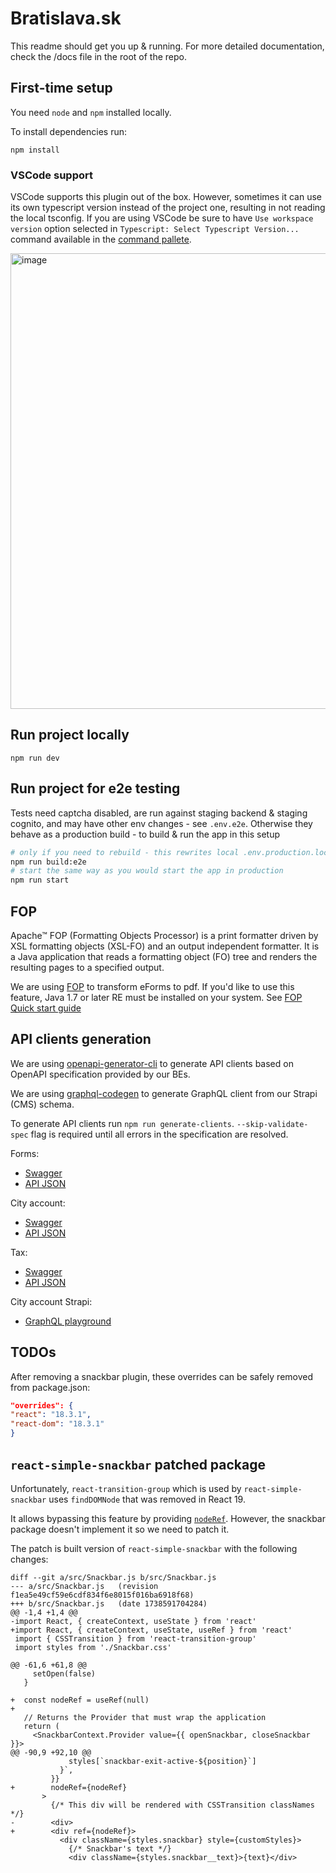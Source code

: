 # Bratislava.sk

This readme should get you up & running. For more detailed documentation, check the /docs file in the root of the repo.

## First-time setup

You need `node` and `npm` installed locally.

To install dependencies run:

```
npm install
```

### VSCode support

VSCode supports this plugin out of the box. However, sometimes it can use its own typescript version instead of the project one, resulting in not reading the local tsconfig. If you are using VSCode be sure to have `Use workspace version` option selected in `Typescript: Select Typescript Version...` command available in the [command pallete](https://code.visualstudio.com/docs/getstarted/userinterface#_command-palette).

<img width="729" alt="image" src="https://user-images.githubusercontent.com/35625949/153884371-e0f488d4-05b8-4b88-93d2-1caa7e6081f7.png">

## Run project locally

```
npm run dev
```

## Run project for e2e testing

Tests need captcha disabled, are run against staging backend & staging cognito, and may have other env changes - see `.env.e2e`. Otherwise they behave as a production build - to build & run the app in this setup

```bash
# only if you need to rebuild - this rewrites local .env.production.local
npm run build:e2e
# start the same way as you would start the app in production
npm run start
```

## FOP

Apache™ FOP (Formatting Objects Processor) is a print formatter driven by XSL formatting objects (XSL-FO) and an output independent formatter. It is a Java application that reads a formatting object (FO) tree and renders the resulting pages to a specified output.

We are using [FOP](https://xmlgraphics.apache.org/fop/) to transform eForms to pdf. If you'd like to use this feature, Java 1.7 or later RE must be installed on your system. See [FOP Quick start guide](https://xmlgraphics.apache.org/fop/quickstartguide.html)

## API clients generation

We are using [openapi-generator-cli](https://openapi-generator.tech/) to generate API clients based on OpenAPI specification provided by our BEs.

We are using [graphql-codegen](https://the-guild.dev/graphql/codegen) to generate GraphQL client from our Strapi (CMS) schema.

To generate API clients run `npm run generate-clients`. `--skip-validate-spec` flag is required until all errors in the specification are resolved.

Forms:

- [Swagger](https://nest-forms-backend.staging.bratislava.sk/api)
- [API JSON](https://nest-forms-backend.staging.bratislava.sk/api-json)

City account:

- [Swagger](https://nest-city-account.staging.bratislava.sk/api)
- [API JSON](https://nest-city-account.staging.bratislava.sk/api-json)

Tax:

- [Swagger](https://nest-tax-backend.staging.bratislava.sk/api)
- [API JSON](https://nest-tax-backend.staging.bratislava.sk/api-json)

City account Strapi:

- [GraphQL playground](https://city-account-strapi.staging.bratislava.sk/graphql)

## TODOs

After removing a snackbar plugin, these overrides can be safely removed from package.json:

```json
"overrides": {
"react": "18.3.1",
"react-dom": "18.3.1"
}
```

## `react-simple-snackbar` patched package

Unfortunately, `react-transition-group` which is used by `react-simple-snackbar` uses `findDOMNode` that was removed in React 19.

It allows bypassing this feature by providing [`nodeRef`](https://github.com/reactjs/react-transition-group/issues/559). However, the snackbar package doesn't implement it so we need to patch it.

The patch is built version of `react-simple-snackbar` with the following changes:

```
diff --git a/src/Snackbar.js b/src/Snackbar.js
--- a/src/Snackbar.js	(revision f1ea5e49cf59e6cdf834f6e8015f016ba6918f68)
+++ b/src/Snackbar.js	(date 1738591704284)
@@ -1,4 +1,4 @@
-import React, { createContext, useState } from 'react'
+import React, { createContext, useState, useRef } from 'react'
 import { CSSTransition } from 'react-transition-group'
 import styles from './Snackbar.css'

@@ -61,6 +61,8 @@
     setOpen(false)
   }

+  const nodeRef = useRef(null)
+
   // Returns the Provider that must wrap the application
   return (
     <SnackbarContext.Provider value={{ openSnackbar, closeSnackbar }}>
@@ -90,9 +92,10 @@
             styles[`snackbar-exit-active-${position}`]
           }`,
         }}
+        nodeRef={nodeRef}
       >
         {/* This div will be rendered with CSSTransition classNames */}
-        <div>
+        <div ref={nodeRef}>
           <div className={styles.snackbar} style={customStyles}>
             {/* Snackbar's text */}
             <div className={styles.snackbar__text}>{text}</div>

```
